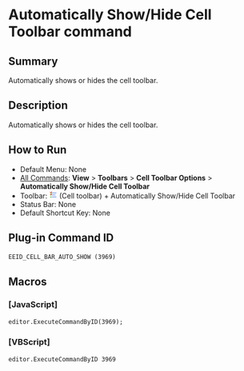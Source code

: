 # Automatically Show/Hide Cell Toolbar command

## Summary

Automatically shows or hides the cell toolbar.

## Description

Automatically shows or hides the cell toolbar.

## How to Run

- Default Menu: None
- [All Commands](../tools/all_commands): **View** >
**Toolbars** \> **Cell Toolbar Options** \> **Automatically Show/Hide Cell Toolbar**
- Toolbar: ![](../../images/commonsettings.png) (Cell toolbar) + Automatically Show/Hide Cell Toolbar
- Status Bar: None
- Default Shortcut Key: None

## Plug-in Command ID

```
EEID_CELL_BAR_AUTO_SHOW (3969)
```

## Macros

### \[JavaScript\]

```
editor.ExecuteCommandByID(3969);
```

### \[VBScript\]

```
editor.ExecuteCommandByID 3969
```
